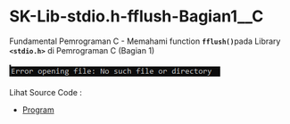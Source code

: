 # SK-Lib-stdio.h-fflush-Bagian1__C
Fundamental Pemrograman C - Memahami function <code><b>fflush()</b></code>pada Library <code><b>&lt;stdio.h></b></code> di Pemrograman C (Bagian 1)<br><br>
<img src="https://github.com/RizkyKhapidsyah/SK-Lib-stdio.h-fflush-Bagian1__C/blob/master/SK-Lib-stdio.h-fflush-Bagian1__C/result/001.PNG"><br><br>
Lihat Source Code : <br>
- <a href="https://github.com/RizkyKhapidsyah/SK-Lib-stdio.h-fflush-Bagian1__C/blob/master/SK-Lib-stdio.h-fflush-Bagian1__C/Source.c">Program</a>
